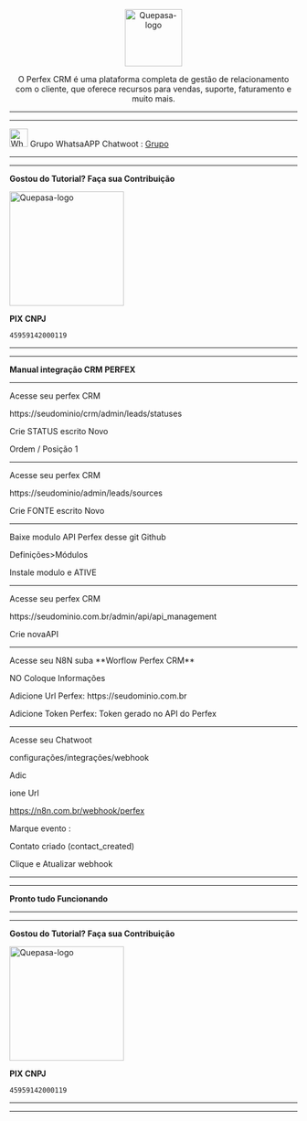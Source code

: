 <p align="center">
	<img src="https://github.com/EngajamentoFlow/perfexquepasa/blob/main/perfex-crm-logo.jpg" alt="Quepasa-logo" width="100" />	
	<p align="center">O Perfex CRM é uma plataforma completa de gestão de relacionamento com o cliente, que oferece recursos para vendas, suporte, faturamento e muito mais.</p>
</p>
<hr />
<p align="left">
</p>
<hr />
<p align="left">
	<img src="https://whatsapp.com/favicon.ico" alt="WhatsAPP-logo" width="32" />
	<span>Grupo WhatsaAPP Chatwoot : </span>
	<a href="https://chat.whatsapp.com/CLKge3hmHmmBcIL04mBzmT" target="_blank">Grupo</a>
<hr />
<hr />

**Gostou do Tutorial? Faça sua Contribuição**

<img src="https://github.com/EngajamentoFlow/quepasa/blob/main/Contribui%C3%A7%C3%A3o.png" alt="Quepasa-logo" width="200" />
</p>

**PIX CNPJ**

```
45959142000119	
```

<hr />
<hr />


**Manual integração CRM PERFEX**
<hr />

Acesse seu perfex CRM
</p>
https://seudominio/crm/admin/leads/statuses
</p>
Crie STATUS escrito Novo
</p>
Ordem / Posição 1
</p>

<hr />

</p>
Acesse seu perfex CRM
</p>
https://seudominio/admin/leads/sources
</p>
Crie FONTE escrito Novo
</p>

<hr />

</p>
Baixe modulo API Perfex desse git Github
</p>
Definições>Módulos
</p>
Instale modulo e ATIVE
</p>

<hr />

</p>
Acesse seu perfex CRM
</p>
https://seudominio.com.br/admin/api/api_management
</p>
Crie novaAPI
</p>

<hr />

</p>
Acesse seu N8N suba **Worflow Perfex CRM**
</p>
NO Coloque Informações
</p>
Adicione Url Perfex: https://seudominio.com.br
</p>
Adicione Token Perfex: Token gerado no API do Perfex
</p>

<hr />

</p>
Acesse seu Chatwoot 
</p>
configurações/integrações/webhook
</p>
Adic</p>ione Url

https://n8n.com.br/webhook/perfex
</p>
Marque evento :
</p>
Contato criado (contact_created)
</p>
Clique e Atualizar webhook
</p>

<hr />
<hr />

**Pronto tudo Funcionando**

<hr />
<hr />

**Gostou do Tutorial? Faça sua Contribuição**

<img src="https://github.com/EngajamentoFlow/quepasa/blob/main/Contribui%C3%A7%C3%A3o.png" alt="Quepasa-logo" width="200" />
</p>


**PIX CNPJ**

```
45959142000119	
```

<hr />
<hr />

